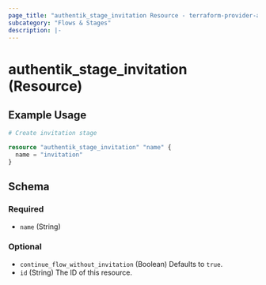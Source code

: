 ```yaml
---
page_title: "authentik_stage_invitation Resource - terraform-provider-authentik"
subcategory: "Flows & Stages"
description: |-
---
```


# authentik_stage_invitation (Resource)

## Example Usage

```terraform
# Create invitation stage

resource "authentik_stage_invitation" "name" {
  name = "invitation"
}
```

<!-- schema generated by tfplugindocs -->
## Schema

### Required

- `name` (String)

### Optional

- `continue_flow_without_invitation` (Boolean) Defaults to `true`.
- `id` (String) The ID of this resource.
